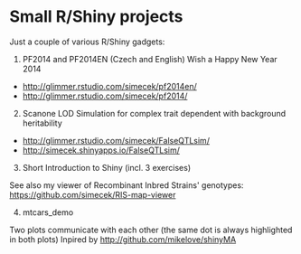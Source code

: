 Small R/Shiny projects
====================

Just a couple of various R/Shiny gadgets:

1) PF2014 and PF2014EN (Czech and English) Wish a Happy New Year 2014
* http://glimmer.rstudio.com/simecek/pf2014en/
* http://glimmer.rstudio.com/simecek/pf2014/

2) Scanone LOD Simulation for complex trait dependent with background heritability
* http://glimmer.rstudio.com/simecek/FalseQTLsim/
* http://simecek.shinyapps.io/FalseQTLsim/

3) Short Introduction to Shiny (incl. 3 exercises)

See also my viewer of Recombinant Inbred Strains' genotypes:
https://github.com/simecek/RIS-map-viewer

4) mtcars_demo

Two plots communicate with each other (the same dot is always highlighted in both plots)
Inpired by http://github.com/mikelove/shinyMA